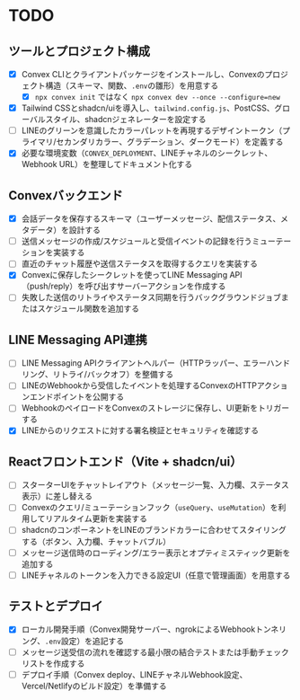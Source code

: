 # TODO

## ツールとプロジェクト構成
- [x] Convex CLIとクライアントパッケージをインストールし、Convexのプロジェクト構造（スキーマ、関数、`.env`の雛形）を用意する
  - [x] `npx convex init` ではなく `npx convex dev --once --configure=new`
- [x] Tailwind CSSとshadcn/uiを導入し、`tailwind.config.js`、PostCSS、グローバルスタイル、shadcnジェネレーターを設定する
- [ ] LINEのグリーンを意識したカラーパレットを再現するデザイントークン（プライマリ/セカンダリカラー、グラデーション、ダークモード）を定義する
- [x] 必要な環境変数（`CONVEX_DEPLOYMENT`、LINEチャネルのシークレット、Webhook URL）を整理してドキュメント化する

## Convexバックエンド
- [x] 会話データを保存するスキーマ（ユーザーメッセージ、配信ステータス、メタデータ）を設計する
- [ ] 送信メッセージの作成/スケジュールと受信イベントの記録を行うミューテーションを実装する
- [ ] 直近のチャット履歴や送信ステータスを取得するクエリを実装する
- [x] Convexに保存したシークレットを使ってLINE Messaging API（push/reply）を呼び出すサーバーアクションを作成する
- [ ] 失敗した送信のリトライやステータス同期を行うバックグラウンドジョブまたはスケジュール関数を追加する

## LINE Messaging API連携
- [ ] LINE Messaging APIクライアントヘルパー（HTTPラッパー、エラーハンドリング、リトライ/バックオフ）を整備する
- [ ] LINEのWebhookから受信したイベントを処理するConvexのHTTPアクションエンドポイントを公開する
- [ ] WebhookのペイロードをConvexのストレージに保存し、UI更新をトリガーする
- [x] LINEからのリクエストに対する署名検証とセキュリティを確認する

## Reactフロントエンド（Vite + shadcn/ui）
- [ ] スターターUIをチャットレイアウト（メッセージ一覧、入力欄、ステータス表示）に差し替える
- [ ] Convexのクエリ/ミューテーションフック（`useQuery`、`useMutation`）を利用してリアルタイム更新を実装する
- [ ] shadcnのコンポーネントをLINEのブランドカラーに合わせてスタイリングする（ボタン、入力欄、チャットバブル）
- [ ] メッセージ送信時のローディング/エラー表示とオプティミスティック更新を追加する
- [ ] LINEチャネルのトークンを入力できる設定UI（任意で管理画面）を用意する

## テストとデプロイ
- [x] ローカル開発手順（Convex開発サーバー、ngrokによるWebhookトンネリング、`.env`設定）を追記する
- [ ] メッセージ送受信の流れを確認する最小限の結合テストまたは手動チェックリストを作成する
- [ ] デプロイ手順（Convex deploy、LINEチャネルWebhook設定、Vercel/Netlifyのビルド設定）を準備する
